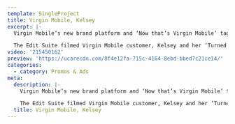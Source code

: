 ```yaml
---
template: SingleProject
title: Virgin Mobile, Kelsey
excerpt: |-
  Virgin Mobile’s new brand platform and ‘Now that’s Virgin Mobile’ tagline. The campaign takes the stories of five real Virgin Mobile customers, who deliver ‘turned up testimonials’ about why they choose Virgin Mobile.

  The Edit Suite filmed Virgin Mobile customer, Kelsey and her ‘Turned Up’ Testimonial as a zombie! “We’re famous for doing things a little differently… and this campaign really demonstrates ‘why Virgin Mobile’ to consumers in a way that only we can,” says Philippa Durant, director of brand and communications at Virgin Mobile Australia.
video: '215450162'
preview: 'https://ucarecdn.com/8f4e12fa-715c-4164-8ebd-bbed7c21ce14/'
categories:
  - category: Promos & Ads
meta:
  description: |-
    Virgin Mobile’s new brand platform and ‘Now that’s Virgin Mobile’ tagline. The campaign takes the stories of five real Virgin Mobile customers, who deliver ‘turned up testimonials’ about why they choose Virgin Mobile.

    The Edit Suite filmed Virgin Mobile customer, Kelsey and her ‘Turned Up’ Testimonial as a zombie! “We’re famous for doing things a little differently… and this campaign really demonstrates ‘why Virgin Mobile’ to consumers in a way that only we can,” says Philippa Durant, director of brand and communications at Virgin Mobile Australia.
  title: Virgin Mobile, Kelsey
---
```

